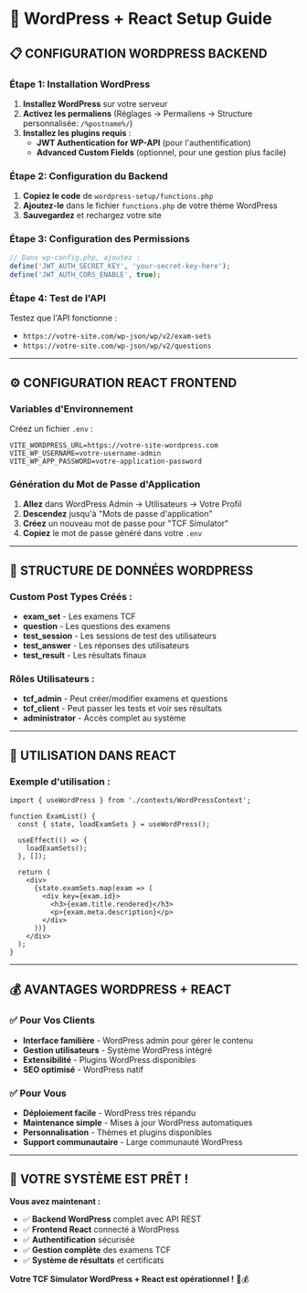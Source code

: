 # 🎯 WordPress + React Setup Guide

## 📋 **CONFIGURATION WORDPRESS BACKEND**

### **Étape 1: Installation WordPress**
1. **Installez WordPress** sur votre serveur
2. **Activez les permaliens** (Réglages → Permaliens → Structure personnalisée: `/%postname%/`)
3. **Installez les plugins requis** :
   - **JWT Authentication for WP-API** (pour l'authentification)
   - **Advanced Custom Fields** (optionnel, pour une gestion plus facile)

### **Étape 2: Configuration du Backend**
1. **Copiez le code** de `wordpress-setup/functions.php`
2. **Ajoutez-le** dans le fichier `functions.php` de votre thème WordPress
3. **Sauvegardez** et rechargez votre site

### **Étape 3: Configuration des Permissions**
```php
// Dans wp-config.php, ajoutez :
define('JWT_AUTH_SECRET_KEY', 'your-secret-key-here');
define('JWT_AUTH_CORS_ENABLE', true);
```

### **Étape 4: Test de l'API**
Testez que l'API fonctionne :
- `https://votre-site.com/wp-json/wp/v2/exam-sets`
- `https://votre-site.com/wp-json/wp/v2/questions`

---

## ⚙️ **CONFIGURATION REACT FRONTEND**

### **Variables d'Environnement**
Créez un fichier `.env` :
```env
VITE_WORDPRESS_URL=https://votre-site-wordpress.com
VITE_WP_USERNAME=votre-username-admin
VITE_WP_APP_PASSWORD=votre-application-password
```

### **Génération du Mot de Passe d'Application**
1. **Allez** dans WordPress Admin → Utilisateurs → Votre Profil
2. **Descendez** jusqu'à "Mots de passe d'application"
3. **Créez** un nouveau mot de passe pour "TCF Simulator"
4. **Copiez** le mot de passe généré dans votre `.env`

---

## 🎯 **STRUCTURE DE DONNÉES WORDPRESS**

### **Custom Post Types Créés :**
- **exam_set** - Les examens TCF
- **question** - Les questions des examens
- **test_session** - Les sessions de test des utilisateurs
- **test_answer** - Les réponses des utilisateurs
- **test_result** - Les résultats finaux

### **Rôles Utilisateurs :**
- **tcf_admin** - Peut créer/modifier examens et questions
- **tcf_client** - Peut passer les tests et voir ses résultats
- **administrator** - Accès complet au système

---

## 🚀 **UTILISATION DANS REACT**

### **Exemple d'utilisation :**
```tsx
import { useWordPress } from './contexts/WordPressContext';

function ExamList() {
  const { state, loadExamSets } = useWordPress();
  
  useEffect(() => {
    loadExamSets();
  }, []);

  return (
    <div>
      {state.examSets.map(exam => (
        <div key={exam.id}>
          <h3>{exam.title.rendered}</h3>
          <p>{exam.meta.description}</p>
        </div>
      ))}
    </div>
  );
}
```

---

## 💰 **AVANTAGES WORDPRESS + REACT**

### ✅ **Pour Vos Clients**
- **Interface familière** - WordPress admin pour gérer le contenu
- **Gestion utilisateurs** - Système WordPress intégré
- **Extensibilité** - Plugins WordPress disponibles
- **SEO optimisé** - WordPress natif

### ✅ **Pour Vous**
- **Déploiement facile** - WordPress très répandu
- **Maintenance simple** - Mises à jour WordPress automatiques
- **Personnalisation** - Thèmes et plugins disponibles
- **Support communautaire** - Large communauté WordPress

---

## 🎉 **VOTRE SYSTÈME EST PRÊT !**

**Vous avez maintenant :**
- ✅ **Backend WordPress** complet avec API REST
- ✅ **Frontend React** connecté à WordPress
- ✅ **Authentification** sécurisée
- ✅ **Gestion complète** des examens TCF
- ✅ **Système de résultats** et certificats

**Votre TCF Simulator WordPress + React est opérationnel !** 🚀💰